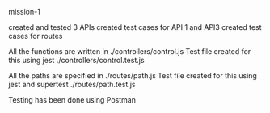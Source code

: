 
 mission-1

 created and tested  3 APIs
 created test cases for API 1 and API3
created test cases for routes

All the functions are written in ./controllers/control.js
Test file created for this using jest ./controllers/control.test.js

All the paths are specified in ./routes/path.js
Test file created for this using jest and supertest  ./routes/path.test.js

Testing has been done using Postman



